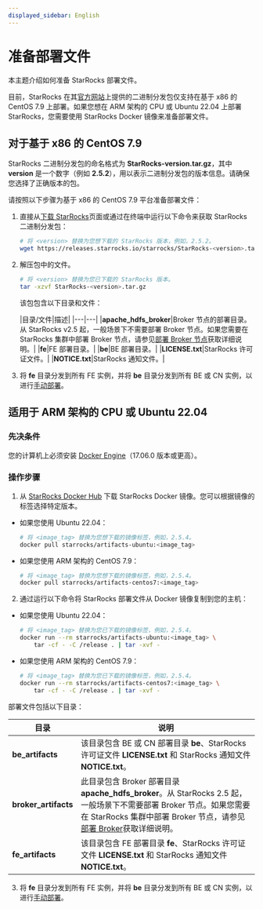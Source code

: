 ```yaml
---
displayed_sidebar: English
---
```


# 准备部署文件

本主题介绍如何准备 StarRocks 部署文件。

目前，StarRocks 在其[官方网站](https://www.starrocks.io/download/community)上提供的二进制分发包仅支持在基于 x86 的 CentOS 7.9 上部署。如果您想在 ARM 架构的 CPU 或 Ubuntu 22.04 上部署 StarRocks，您需要使用 StarRocks Docker 镜像来准备部署文件。

## 对于基于 x86 的 CentOS 7.9

StarRocks 二进制分发包的命名格式为 **StarRocks-version.tar.gz**，其中 **version** 是一个数字（例如 **2.5.2**），用以表示二进制分发包的版本信息。请确保您选择了正确版本的包。

请按照以下步骤为基于 x86 的 CentOS 7.9 平台准备部署文件：

1. 直接从[下载 StarRocks](https://www.starrocks.io/download/community)页面或通过在终端中运行以下命令来获取 StarRocks 二进制分发包：

   ```Bash
   # 将 <version> 替换为您想下载的 StarRocks 版本，例如，2.5.2。
   wget https://releases.starrocks.io/starrocks/StarRocks-<version>.tar.gz
   ```

2. 解压包中的文件。

   ```Bash
   # 将 <version> 替换为您已下载的 StarRocks 版本。
   tar -xzvf StarRocks-<version>.tar.gz
   ```

   该包包含以下目录和文件：

   |目录/文件|描述|
|---|---|
   |**apache_hdfs_broker**|Broker 节点的部署目录。从 StarRocks v2.5 起，一般场景下不需要部署 Broker 节点。如果您需要在 StarRocks 集群中部署 Broker 节点，请参见[部署 Broker 节点](../deployment/deploy_broker.md)获取详细说明。|
   |**fe**|FE 部署目录。|
   |**be**|BE 部署目录。|
   |**LICENSE.txt**|StarRocks 许可证文件。|
   |**NOTICE.txt**|StarRocks 通知文件。|

3. 将 **fe** 目录分发到所有 FE 实例，并将 **be** 目录分发到所有 BE 或 CN 实例，以进行[手动部署](../deployment/deploy_manually.md)。

## 适用于 ARM 架构的 CPU 或 Ubuntu 22.04

### 先决条件

您的计算机上必须安装 [Docker Engine](https://docs.docker.com/engine/install/)（17.06.0 版本或更高）。

### 操作步骤

1. 从 [StarRocks Docker Hub](https://hub.docker.com/r/starrocks/artifacts-ubuntu/tags) 下载 StarRocks Docker 镜像。您可以根据镜像的标签选择特定版本。

-    如果您使用 Ubuntu 22.04：

     ```Bash
     # 将 <image_tag> 替换为您想下载的镜像标签，例如，2.5.4。
     docker pull starrocks/artifacts-ubuntu:<image_tag>
     ```

-    如果您使用 ARM 架构的 CentOS 7.9：

     ```Bash
     # 将 <image_tag> 替换为您想下载的镜像标签，例如，2.5.4。
     docker pull starrocks/artifacts-centos7:<image_tag>
     ```

2. 通过运行以下命令将 StarRocks 部署文件从 Docker 镜像复制到您的主机：

-    如果您使用 Ubuntu 22.04：

     ```Bash
     # 将 <image_tag> 替换为您已下载的镜像标签，例如，2.5.4。
     docker run --rm starrocks/artifacts-ubuntu:<image_tag> \
         tar -cf - -C /release . | tar -xvf -
     ```

-    如果您使用 ARM 架构的 CentOS 7.9：

     ```Bash
     # 将 <image_tag> 替换为您已下载的镜像标签，例如，2.5.4。
     docker run --rm starrocks/artifacts-centos7:<image_tag> \
         tar -cf - -C /release . | tar -xvf -
     ```

   部署文件包括以下目录：

   |目录|说明|
|---|---|
   |**be_artifacts**|该目录包含 BE 或 CN 部署目录 **be**、StarRocks 许可证文件 **LICENSE.txt** 和 StarRocks 通知文件 **NOTICE.txt**。|
   |**broker_artifacts**|此目录包含 Broker 部署目录 **apache_hdfs_broker**。从 StarRocks 2.5 起，一般场景下不需要部署 Broker 节点。如果您需要在 StarRocks 集群中部署 Broker 节点，请参见[部署 Broker](../deployment/deploy_broker.md)获取详细说明。|
   |**fe_artifacts**|该目录包含 FE 部署目录 **fe**、StarRocks 许可证文件 **LICENSE.txt** 和 StarRocks 通知文件 **NOTICE.txt**。|

3. 将 **fe** 目录分发到所有 FE 实例，并将 **be** 目录分发到所有 BE 或 CN 实例，以进行[手动部署](../deployment/deploy_manually.md)。